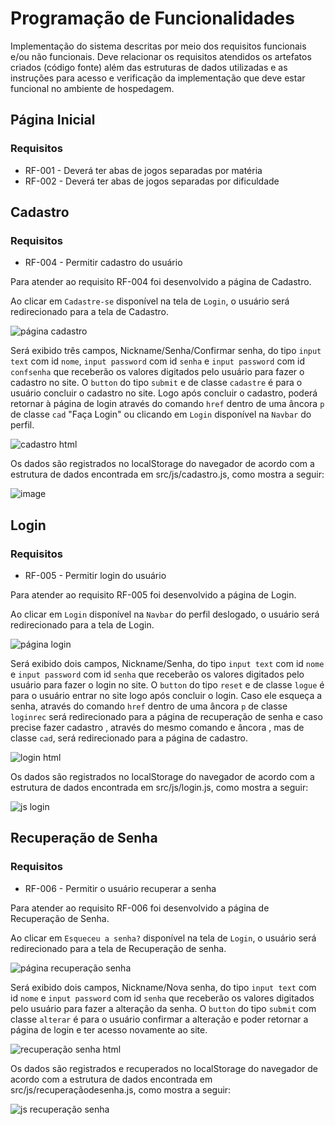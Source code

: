 # Programação de Funcionalidades

Implementação do sistema descritas por meio dos requisitos funcionais e/ou não funcionais. Deve relacionar os requisitos atendidos os artefatos criados (código fonte) além das estruturas de dados utilizadas e as instruções para acesso e verificação da implementação que deve estar funcional no ambiente de hospedagem.

## Página Inicial

### Requisitos

- RF-001 - Deverá ter abas de jogos separadas por matéria
- RF-002 - Deverá ter abas de jogos separadas por dificuldade	

## Cadastro

### Requisitos

- RF-004 - Permitir cadastro do usuário

Para atender ao requisito RF-004 foi desenvolvido a página de Cadastro.

Ao clicar em `Cadastre-se` disponível na tela de `Login`, o usuário será redirecionado para a tela de Cadastro.

![página cadastro](https://user-images.githubusercontent.com/111810318/206241291-172a4ad1-2db9-46b2-9440-e4181b78cb7a.png)



Será exibido três campos, Nickname/Senha/Confirmar senha, do tipo `input text` com id `nome`, `input password` com id `senha` e `input password` com id `confsenha` que receberão os valores digitados pelo usuário para fazer o cadastro no site. O `button` do tipo `submit` e de classe `cadastre` é para o usuário concluir o cadastro no site. Logo após concluir o cadastro, poderá retornar à página de login através do comando `href` dentro de uma âncora `p` de classe `cad`  "Faça Login" ou clicando em `Login` disponível na `Navbar` do perfil. 

![cadastro html](https://user-images.githubusercontent.com/111810318/206909520-4686a7fc-4315-452e-bddf-6ee541a0265e.png)


Os dados são registrados no localStorage do navegador de acordo com a estrutura de dados encontrada em src/js/cadastro.js, como mostra a seguir: 


![image](https://user-images.githubusercontent.com/111810318/206909357-effc3ef4-93e4-4290-b98c-3f39d45b2a4c.png)




## Login

### Requisitos

- RF-005 - Permitir login do usuário

Para atender ao requisito RF-005 foi desenvolvido a página de Login.

Ao clicar em `Login` disponível na `Navbar` do perfil deslogado, o usuário será redirecionado para a tela de Login.

![página login](https://user-images.githubusercontent.com/111810318/206232943-b88ecb23-6244-4cc5-a422-0114126ca4c1.png)



Será exibido dois campos, Nickname/Senha, do tipo `input text` com id `nome` e `input password` com id `senha` que receberão os valores digitados pelo usuário para fazer o login no site. O `button` do tipo `reset` e de classe `logue` é para o usuário entrar no site logo após concluir o login. Caso ele esqueça a senha,  através do comando `href` dentro de uma âncora `p` de classe `loginrec` será redirecionado para a página de recuperação de senha e caso precise fazer cadastro , através do mesmo comando e âncora , mas de classe `cad`, será redirecionado para a página de cadastro. 

![login html](https://user-images.githubusercontent.com/111810318/206909790-fec4e5f5-9761-4750-a111-728c8f33d0e9.png)


Os dados são registrados no localStorage do navegador de acordo com a estrutura de dados encontrada em src/js/login.js, como mostra a seguir: 


![js login](https://user-images.githubusercontent.com/111810318/206909624-ef5bcb10-c1c1-4967-a309-11b0d7c81355.png)



## Recuperação de Senha

### Requisitos

- RF-006 - Permitir o usuário recuperar a senha

Para atender ao requisito RF-006 foi desenvolvido a página de Recuperação de Senha. 

Ao clicar em `Esqueceu a senha?` disponível na tela de `Login`, o usuário será redirecionado para a tela de Recuperação de senha.

![página recuperação senha](https://user-images.githubusercontent.com/111810318/206233079-aaca3ae7-4b6e-46cc-9fbf-0cfef5d24e39.png)



Será exibido dois campos, Nickname/Nova senha, do tipo `input text` com id `nome` e `input password` com id `senha` que receberão os valores digitados pelo usuário para fazer a alteração da senha. O `button` do tipo `submit` com classe `alterar` é para o usuário confirmar a alteração e poder retornar a página de login e ter acesso novamente ao site.

![recuperação senha html](https://user-images.githubusercontent.com/111810318/206910095-1f752861-dfa1-44c2-a4af-588b26f4cf8b.png)

Os dados são registrados e recuperados no localStorage do navegador de acordo com a estrutura de dados encontrada em src/js/recuperaçãodesenha.js, como mostra a seguir: 

![js recuperação senha](https://user-images.githubusercontent.com/111810318/206909937-8599a823-2a4c-4efa-bb3f-d1dde041c9ac.png)


